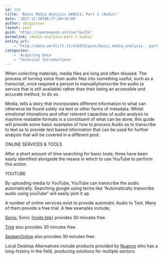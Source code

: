 ```yaml
---
id: 214
title: 'Basic Media Analysis &#8211; Part 1 (Audio)'
date: '2017-12-30T06:57:20+10:00'
author: ubiquitous
layout: post
guid: 'https://openseason.online/?p=214'
permalink: /media-analysis-part-1-audio/
entity_url:
    - 'http://data.wordlift.it/wl0353/post/basic_media_analysis_-_part_1_audio'
categories:
    - 'Acquiring Data'
    - 'Technical Introductions'
---
```


When collecting materials, media files are long and often disused. The process of turning voice from audio files into something useful, such as a transcript, once required a person to manuallytranscribe the audio (a service that is still available) rather than their being an accessible and accurate method, to do so.

Media, tells a story that incorporates different information to what can otherwise be found solely via text or other forms of metadata. Whilst emotional intonations and other relevent capacities of audio analysis to machine readable formats is a constituent of what can be done, this guide will provide some basic examples of how to process Audio as to transcribe to text as to provide text based information that can be used for further analysis that will be covered in a different post.

ONLINE SERVICES &amp; TOOLS

After a short amount of time searching for basic tools; three have been easily identified alongside the means in which to use YouTube to perform this action.

YOUTUBE

By uploading media to YouTube, YouTube can transcribe the audio automatically. Searching google using terms like “Automatically transcribe audio using youTube” will easily pick it up.

A number of online services exist to provide automatic Audio to Text. Many of them provide a free trial. A few examples include;

[Sonix:](https://sonix.ai/) Sonic ([invite link](https://sonix.ai/invite/xkbrlak)) provides 30 minutes free.

[Trint](https://trint.com/) also provides 30 minutes free.

[SpokenOnline](http://spokenonline.io/) also provides 30 minutes free.

Local Desktop Alternatives include products provided by [Nuance](https://www.nuance.com) who has a long-history in the field, producing solutions for multiple sectors.